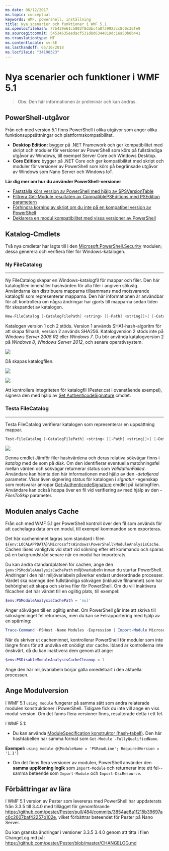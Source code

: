 ```yaml
---
ms.date: 06/12/2017
ms.topic: conceptual
keywords: WMF, powershell, inställning
title: Nya scenarier och funktioner i WMF 5.1
ms.openlocfilehash: 77b439e61c5802f8ddbc4a0f39923cc8c0c36fe9
ms.sourcegitcommit: 54534635eedacf531d8d6344019dc16a50b8b441
ms.translationtype: MT
ms.contentlocale: sv-SE
ms.lasthandoff: 05/16/2018
ms.locfileid: "34190323"
---
```

# <a name="new-scenarios-and-features-in-wmf-51"></a>Nya scenarier och funktioner i WMF 5.1

> Obs: Den här informationen är preliminär och kan ändras.

## <a name="powershell-editions"></a>PowerShell-utgåvor

Från och med version 5.1 finns PowerShell i olika utgåvor som anger olika funktionsuppsättningar och plattformskompatibilitet.

- **Desktop Edition:** bygger på .NET Framework och ger kompatibilitet med skript och moduler för versioner av PowerShell som körs på fullständiga utgåvor av Windows, till exempel Server Core och Windows Desktop.
- **Core Edition:** bygger på .NET Core och ger kompatibilitet med skript och moduler för versioner av PowerShell som körs på begränsade utgåvor av Windows som Nano Server och Windows IoT.

**Lär dig mer om hur du använder PowerShell-versioner**

- [Fastställa körs version av PowerShell med hjälp av $PSVersionTable](/powershell/module/microsoft.powershell.core/about/about_automatic_variables)
- [Filtrera Get-Module resultaten av CompatiblePSEditions med PSEdition parametern](/powershell/module/microsoft.powershell.core/get-module)
- [Förhindra körning av skript om du inte på en kompatibel version av PowerShell](/powershell/gallery/psget/script/scriptwithpseditionsupport)
- [Deklarera en modul kompatibilitet med vissa versioner av PowerShell](/powershell/gallery/psget/module/modulewithpseditionsupport)

## <a name="catalog-cmdlets"></a>Katalog-Cmdlets

Två nya cmdletar har lagts till i den [Microsoft.PowerShell.Security](https://docs.microsoft.com/en-us/powershell/module/microsoft.powershell.security) modulen; dessa generera och verifiera filer för Windows-katalogen.

### <a name="new-filecatalog"></a>Ny FileCatalog
--------------------------------

Ny FileCatalog skapar en Windows-katalogfil för mappar och filer.
Den här katalogfilen innehåller hashvärden för alla filer i angiven sökväg.
Användarna kan distribuera mapparna tillsammans med motsvarande katalogfil som representerar mapparna.
Den här informationen är användbar för att kontrollera om några ändringar har gjorts till mapparna sedan tiden för skapandet av katalogen.

```powershell
New-FileCatalog [-CatalogFilePath] <string> [[-Path] <string[]>] [-CatalogVersion <int>] [-WhatIf] [-Confirm] [<CommonParameters>]
```

Katalogen version 1 och 2 stöds.
Version 1 används SHA1-hash-algoritm för att skapa filhash; version 2 används SHA256.
Katalogversion 2 stöds inte på *Windows Server 2008 R2* eller *Windows 7*.
Du bör använda katalogversion 2 på *Windows 8*, *Windows Server 2012*, och senare operativsystem.

![](../images/NewFileCatalog.jpg)

Då skapas katalogfilen.

![](../images/CatalogFile1.jpg)

![](../images/CatalogFile2.jpg)

Att kontrollera integriteten för katalogfil (Pester.cat i ovanstående exempel), signera den med hjälp av [Set AuthenticodeSignature](https://technet.microsoft.com/library/hh849819.aspx) cmdlet.

### <a name="test-filecatalog"></a>Testa FileCatalog
--------------------------------

Testa FileCatalog verifierar katalogen som representerar en uppsättning mappar.

```powershell
Test-FileCatalog [-CatalogFilePath] <string> [[-Path] <string[]>] [-Detailed] [-FilesToSkip <string[]>] [-WhatIf] [-Confirm] [<CommonParameters>]
```

![](../images/TestFileCatalog.jpg)

Denna cmdlet Jämför filer hashvärdena och deras relativa sökvägar finns i *katalog* med de som på *disk*.
Om den identifierar eventuella matchningsfel mellan värden och sökvägar returnerar status som *ValidationFailed*.
Användare kan hämta den här informationen med hjälp av den *-detaljerad* parameter.
Visar även signering status för katalogen i *signatur* -egenskap som motsvarar anropar [Get-AuthenticodeSignature](https://technet.microsoft.com/library/hh849805.aspx) cmdlet på katalogfilen.
Användare kan också hoppa över en fil vid verifiering av med hjälp av den *- FilesToSkip* parameter.

## <a name="module-analysis-cache"></a>Modulen analys Cache

Från och med WMF 5.1 ger PowerShell kontroll över den fil som används för att cachelagra data om en modul, till exempel kommandon som exporteras.

Det här cacheminnet lagras som standard i filen `${env:LOCALAPPDATA}\Microsoft\Windows\PowerShell\ModuleAnalysisCache`.
Cachen läses vanligtvis vid start vid sökning efter ett kommando och sparas på en bakgrundstråd senare när en modul har importerats.

Du kan ändra standardplatsen för cachen, ange den `$env:PSModuleAnalysisCachePath` miljövariabeln innan du startar PowerShell.
Ändringar i den här miljövariabeln påverkar endast underordnade processer.
Värdet ska namnge den fullständiga sökvägen (inklusive filnamnet) som har behörighet att skapa och skriva filer för PowerShell.
Om du vill inaktivera filcachen det här värdet till en ogiltig plats, till exempel:

```powershell
$env:PSModuleAnalysisCachePath = 'nul'
```

Anger sökvägen till en ogiltig enhet.
Om PowerShell går inte att skriva till sökvägen inget fel returneras, men du kan se Felrapportering med hjälp av en spårning:

```powershell
Trace-Command -PSHost -Name Modules -Expression { Import-Module Microsoft.PowerShell.Management -Force }
```

När du skriver ut cacheminnet, kontrollerar PowerShell för moduler som inte längre finns för att undvika ett onödigt stor cache.
Ibland är kontrollerna inte önskvärt, då du kan inaktivera dem genom att ange:

```powershell
$env:PSDisableModuleAnalysisCacheCleanup = 1
```

Ange den här miljövariabeln börjar gälla omedelbart i den aktuella processen.

## <a name="specifying-module-version"></a>Ange Modulversion

I WMF 5.1 `using module` fungerar på samma sätt som andra relaterade modulen konstruktioner i PowerShell.
Tidigare fick du inte vill ange en viss modul-version. Om det fanns flera versioner finns, resulterade detta i ett fel.

I WMF 5.1:

- Du kan använda [ModuleSpecification konstruktor (hash-tabell)](https://msdn.microsoft.com/library/jj136290).
Den här hashtabellen har samma format som `Get-Module -FullyQualifiedName`.

**Exempel:** `using module @{ModuleName = 'PSReadLine'; RequiredVersion = '1.1'}`

- Om det finns flera versioner av modulen, PowerShell använder den **samma upplösning logik** som `Import-Module` och returnerar inte ett fel--samma beteende som `Import-Module` och `Import-DscResource`.

## <a name="improvements-to-pester"></a>Förbättringar av lära

I WMF 5.1 version av Pester som levereras med PowerShell har uppdaterats från 3.3.5 till 3.4.0 med tillägget för genomförande https://github.com/pester/Pester/pull/484/commits/3854ae8a1f215b39697ac6c2607baf42257b102e, vilket förbättrar beteendet för Pester på Nano Server.

Du kan granska ändringar i versioner 3.3.5 3.4.0 genom att titta i filen ChangeLog.md på: https://github.com/pester/Pester/blob/master/CHANGELOG.md
